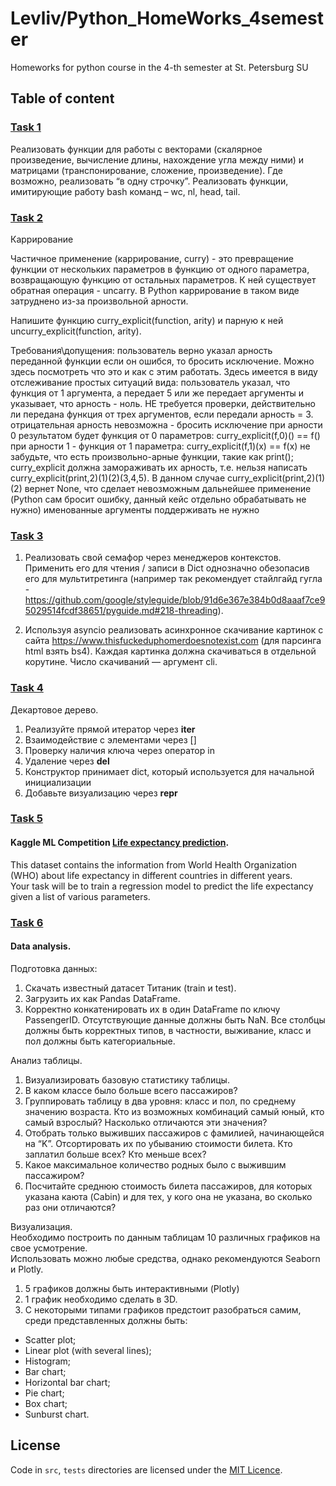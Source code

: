 # Levliv/Python_HomeWorks_4semester
Homeworks for python course in the 4-th semester at St. Petersburg SU 

## Table of content
### [Task 1](src/hw1)
Реализовать функции для работы с векторами (скалярное произведение, вычисление длины, нахождение угла между ними)
и матрицами (транспонирование, сложение, произведение).
Где возможно, реализовать “в одну строчку”.
Реализовать функции, имитирующие работу bash команд –
wc, nl, head, tail.

### [Task 2](src/hw2)
Каррирование

Частичное применение (каррирование, curry) - это превращение функции от нескольких параметров в функцию от одного параметра, возвращающую функцию от остальных параметров. К ней существует обратная операция - uncarry. В Python каррирование в таком виде затруднено из-за произвольной арности.

Напишите функцию curry_explicit(function, arity) и парную к ней uncurry_explicit(function, arity).

Требования\допущения:
пользователь верно указал арность переданной функции
если он ошибся, то бросить исключение. Можно здесь посмотреть что это и как с этим работать. Здесь имеется в виду отслеживание простых ситуаций вида: пользователь указал, что функция от 1 аргумента, а передает 5 или же передает аргументы и указывает, что арность - ноль. НЕ требуется проверки, действительно ли передана функция от трех аргументов, если передали арность = 3.
отрицательная арность невозможна - бросить исключение
при арности 0 результатом будет функция от 0 параметров: curry_explicit(f,0)() == f()
при арности 1 - функция от 1 параметра: curry_explicit(f,1)(x) == f(x)
не забудьте, что есть произвольно-арные функции, такие как print(); curry_explicit должна замораживать их арность, т.е. нельзя написать curry_explicit(print,2)(1)(2)(3,4,5). В данном случае curry_explicit(print,2)(1)(2) вернет None, что сделает невозможным дальнейшее применение (Python сам бросит ошибку, данный кейс отдельно обрабатывать не нужно)
именованные аргументы поддерживать не нужно

### [Task 3](src/hw3)
1) Реализовать свой семафор через менеджеров контекстов. 
Применить его для чтения / записи в  Dict однозначно обезопасив его для мультитретинга (например так рекомендует стайлгайд гугла - https://github.com/google/styleguide/blob/91d6e367e384b0d8aaaf7ce95029514fcdf38651/pyguide.md#218-threading).

2) Используя asyncio реализовать асинхронное скачивание картинок с сайта https://www.thisfuckeduphomerdoesnotexist.com
(для парсинга html взять bs4). Каждая картинка должна скачиваться в отдельной корутине. Число скачиваний — аргумент cli.

### [Task 4](src/hw4)
Декартовое дерево.

1) Реализуйте прямой итератор через __iter__
2) Взаимодействие с элементами через []
3) Проверку наличия ключа через оператор in
4) Удаление через __del__
5) Конструктор принимает dict, который используется для начальной инициализации 
6) Добавьте визуализацию через __repr__

### [Task 5](src/hw5)
#### Kaggle ML Competition [Life expectancy prediction](https://www.kaggle.com/competitions/spbu-life-expectancy).
This dataset contains the information from World Health Organization (WHO) about life expectancy in different countries 
in different years.
<br>
Your task will be to train a regression model to predict the life expectancy given a list of various parameters.
### [Task 6](src/hw6)
#### Data analysis.
Подготовка данных:
1) Скачать известный датасет Титаник (train и test). 
2) Загрузить их как Pandas DataFrame. 
3) Корректно конкатенировать их в один DataFrame по ключу PassengerID. Отсутствующие данные должны быть NaN. Все столбцы должны быть корректных типов, в частности, выживание, класс и пол должны быть категориальные.

Анализ таблицы.
1) Визуализировать базовую статистику таблицы. 
2) В каком классе было больше всего пассажиров? 
3) Группировать таблицу в два уровня: класс и пол, по среднему значению возраста. 
Кто из возможных комбинаций самый юный, кто самый взрослый?
Насколько отличаются эти значения?
4) Отобрать только выживших пассажиров с фамилией, начинающейся на “K”. 
Отсортировать их по убыванию стоимости билета. 
Кто заплатил больше всех? Кто меньше всех?
5) Какое максимальное количество родных было с выжившим пассажиром?
6) Посчитайте среднюю стоимость билета пассажиров, для которых указана каюта (Cabin) и для тех, у кого она не указана,
во сколько раз они отличаются?

Визуализация.
<br>
Необходимо построить по данным таблицам 10 различных графиков на свое усмотрение.
<br>
Использовать можно любые средства, однако рекомендуются Seaborn и Plotly. 
1) 5 графиков должны быть интерактивными (Plotly)
2) 1 график необходимо сделать в 3D. 
3) С некоторыми типами графиков предстоит разобраться самим, среди представленных должны быть:
* Scatter plot;
* Linear plot (with several lines);
* Histogram;
* Bar chart;
* Horizontal bar chart;
* Pie chart;
* Box chart;
* Sunburst chart.

## License
Code in `src`, `tests` directories are licensed under the [MIT Licence](LICENSE).
